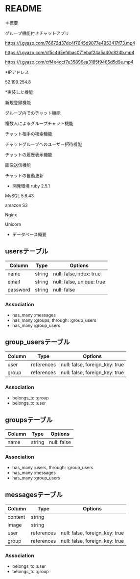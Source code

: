 # README
＊概要

グループ機能付きチャットアプリ

https://i.gyazo.com/76672d37dc4f7645d9077e4953417f73.mp4

https://i.gyazo.com/cf5c4d5efdbac071ebaf24a5a40c824b.mp4

https://i.gyazo.com/cff4e4ccf7e35896ea3185f9485d5d9e.mp4

*IPアドレス

52.199.254.8

*実装した機能

新規登録機能

グループ内でのチャット機能

複数人によるグループチャット機能

チャット相手の検索機能

チャットグループへのユーザー招待機能

チャットの履歴表示機能

画像送信機能

チャットの自動更新


* 開発環境
ruby 2.5.1

MySQL 5.6.43

amazon S3

Nginx

Unicorn


* データベース概要
## usersテーブル

|Column|Type|Options|
|------|----|-------|
|name|string|null: false,index: true|
|email|string|null: false, unique: true|
|password|string|null: false|
### Association
- has_many :messages
- has_many :groups, through: :group_users
- has_many :group_users


## group_usersテーブル

|Column|Type|Options|
|------|----|-------|
|user|references|null: false, foreign_key: true|
|group|references|null: false, foreign_key: true|

### Association
- belongs_to :group
- belongs_to :user


## groupsテーブル

|Column|Type|Options|
|------|----|-------|
|name|string|null: false|

### Association
- has_many :users, through: :group_users
- has_many :messages
- has_many :group_users

## messagesテーブル

|Column|Type|Options|
|------|----|-------|
|content|string||
|image|string||
|user|references|null: false, foreign_key: true|
|group|references|null: false, foreign_key: true|


### Association
- belongs_to :user
- belongs_to :group
